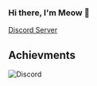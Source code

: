 ### Hi there, I'm Meow 👋

[Discord Server](https://discord.gg/JumKTgQz5F)

## **Achievments**

![Discord](https://img.shields.io/discord/1078054630837211156?style=for-the-badge)


<!--
**meowistic/meowistic** is a ✨ _special_ ✨ repository because its `README.md` (this file) appears on your GitHub profile.

Here are some ideas to get you started:

- 🔭 I’m currently working on ...
- 🌱 I’m currently learning ...
- 👯 I’m looking to collaborate on ...
- 🤔 I’m looking for help with ...
- 💬 Ask me about ...
- 📫 How to reach me: ...
- 😄 Pronouns: ...
- ⚡ Fun fact: ...
-->
